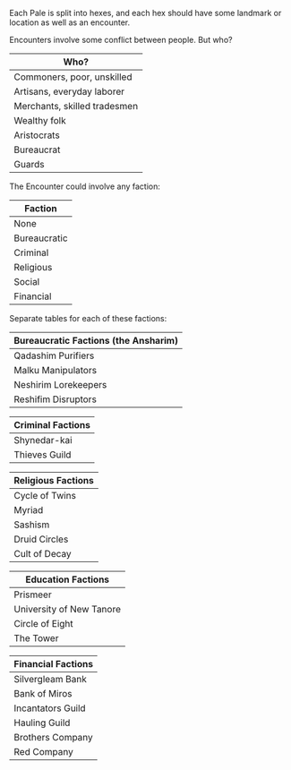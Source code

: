Each Pale is split into hexes, and each hex should have some landmark or location as well as an encounter.

Encounters involve some conflict between people. But who?

| Who?                         |
| ---------------------------- |
| Commoners, poor, unskilled   |
| Artisans, everyday laborer   |
| Merchants, skilled tradesmen |
| Wealthy folk                 |
| Aristocrats                  |
| Bureaucrat                   |
| Guards                       |

The Encounter could involve any faction:

| Faction      |
| ------------ |
| None         |
| Bureaucratic |
| Criminal     |
| Religious    |
| Social       |
| Financial             |

Separate tables for each of these factions:

| Bureaucratic Factions (the Ansharim) |
| ------------------------------------ |
| Qadashim Purifiers                   |
| Malku Manipulators                   |
| Neshirim Lorekeepers                 |
| Reshifim Disruptors                  |

| Criminal Factions |
| ----------------- |
| Shynedar-kai      |
| Thieves Guild                  |

| Religious Factions      |
| ----------------------- |
| Cycle of Twins          |
| Myriad                  |
| Sashism          |
| Druid Circles |
| Cult of Decay                        |

| Education Factions      |
| -------------------- |
| Prismeer        |
| University of New Tanore |
| Circle of Eight |
| The Tower     |

| Financial Factions |
| ------------------ |
| Silvergleam Bank   |
| Bank of Miros      |
| Incantators Guild  |
| Hauling Guild      |
| Brothers Company   |
| Red Company                   |

